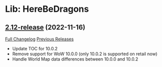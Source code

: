 # Lib: HereBeDragons

## [2.12-release](https://github.com/Nevcairiel/HereBeDragons/tree/2.12-release) (2022-11-16)
[Full Changelog](https://github.com/Nevcairiel/HereBeDragons/compare/2.11-release...2.12-release) [Previous Releases](https://github.com/Nevcairiel/HereBeDragons/releases)

- Update TOC for 10.0.2  
- Remove support for WoW 10.0.0 (only 10.0.2 is supported on retail now)  
- Handle World Map data differences between 10.0.0 and 10.0.2  
